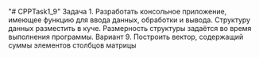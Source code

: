 "# CPPTask1_9" 
Задача 1. Разработать консольное приложение, имеющее функцию для ввода данных, обработки и вывода. Структуру данных разместить в куче. Размерность структуры задаётся во время выполнения программы.
Вариант 9. Построить вектор, содержащий суммы элементов столбцов матрицы
